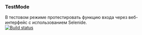 ### TestMode
В тестовом режиме протестировать функцию входа через веб-интерфейс с использованием Selenide.  
  [![Build status](https://ci.appveyor.com/api/projects/status/4jy00ng8rutmtqrg?svg=true)](https://ci.appveyor.com/project/NataliKontakt/testmode)
